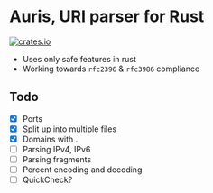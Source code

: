 # Auris, URI parser for Rust

[![crates.io](https://img.shields.io/crates/v/auris.svg)](https://crates.io/crates/auris)

- Uses only safe features in rust
- Working towards `rfc2396` & `rfc3986` compliance

## Todo

- [x] Ports
- [x] Split up into multiple files
- [x] Domains with .
- [ ] Parsing IPv4, IPv6
- [ ] Parsing fragments
- [ ] Percent encoding and decoding
- [ ] QuickCheck?
